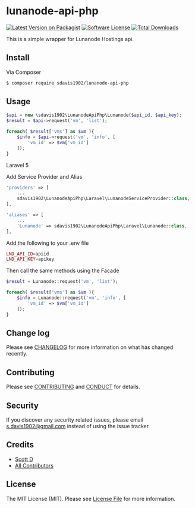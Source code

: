 # lunanode-api-php

[![Latest Version on Packagist][ico-version]][link-packagist]
[![Software License][ico-license]](LICENSE.md)
[![Total Downloads][ico-downloads]][link-downloads]


This is a simple wrapper for Lunanode Hostings api.

## Install

Via Composer

``` bash
$ composer require sdavis1902/lunanode-api-php
```

## Usage

``` php
$api = new \sdavis1902\LunanodeApiPhp\Lunanode($api_id, $api_key);
$result = $api->request('vm', 'list');

foreach( $result['vms'] as $vm ){
    $info = $api->request('vm', 'info', [
        'vm_id' => $vm['vm_id']
    ]); 
}
```

Laravel 5

Add Service Provider and Alias

``` php
'providers' => [
    ... 
    sdavis1902\LunanodeApiPhp\Laravel\LunanodeServiceProvider::class,
],
```

``` php
'aliases' => [
    ... 
    'Lunanode' => sdavis1902\LunanodeApiPhp\Laravel\Lunanode::class,
],
```

Add the following to your .env file

``` php
LND_API_ID=apiid
LND_API_KEY=apikey
```

Then call the same methods using the Facade

``` php
$result = Lunanode::request('vm', 'list');

foreach( $result['vms'] as $vm ){
    $info = Lunanode::request('vm', 'info', [
        'vm_id' => $vm['vm_id']
    ]); 
}
```


## Change log

Please see [CHANGELOG](CHANGELOG.md) for more information on what has changed recently.

## Contributing

Please see [CONTRIBUTING](CONTRIBUTING.md) and [CONDUCT](CONDUCT.md) for details.

## Security

If you discover any security related issues, please email s.davis1902@gmail.com instead of using the issue tracker.

## Credits

- [Scott D][link-author]
- [All Contributors][link-contributors]

## License

The MIT License (MIT). Please see [License File](LICENSE.md) for more information.

[ico-version]: https://img.shields.io/packagist/v/sdavis1902/lunanode-api-php.svg?style=flat-square
[ico-license]: https://img.shields.io/badge/license-MIT-brightgreen.svg?style=flat-square
[ico-travis]: https://img.shields.io/travis/sdavis1902/lunanode-api-php/master.svg?style=flat-square
[ico-scrutinizer]: https://img.shields.io/scrutinizer/coverage/g/sdavis1902/lunanode-api-php.svg?style=flat-square
[ico-code-quality]: https://img.shields.io/scrutinizer/g/sdavis1902/lunanode-api-php.svg?style=flat-square
[ico-downloads]: https://img.shields.io/packagist/dt/sdavis1902/lunanode-api-php.svg?style=flat-square

[link-packagist]: https://packagist.org/packages/sdavis1902/lunanode-api-php
[link-travis]: https://travis-ci.org/sdavis1902/lunanode-api-php
[link-scrutinizer]: https://scrutinizer-ci.com/g/sdavis1902/lunanode-api-php/code-structure
[link-code-quality]: https://scrutinizer-ci.com/g/sdavis1902/lunanode-api-php
[link-downloads]: https://packagist.org/packages/sdavis1902/lunanode-api-php
[link-author]: https://github.com/sdavis1902
[link-contributors]: ../../contributors
